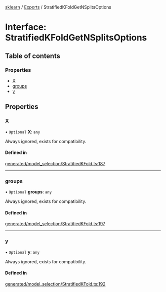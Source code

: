 [sklearn](../readme.md) / [Exports](../modules.md) / StratifiedKFoldGetNSplitsOptions

# Interface: StratifiedKFoldGetNSplitsOptions

## Table of contents

### Properties

- [X](StratifiedKFoldGetNSplitsOptions.md#x)
- [groups](StratifiedKFoldGetNSplitsOptions.md#groups)
- [y](StratifiedKFoldGetNSplitsOptions.md#y)

## Properties

### X

• `Optional` **X**: `any`

Always ignored, exists for compatibility.

#### Defined in

[generated/model_selection/StratifiedKFold.ts:187](https://github.com/transitive-bullshit/scikit-learn-ts/blob/367336a/packages/sklearn/src/generated/model_selection/StratifiedKFold.ts#L187)

___

### groups

• `Optional` **groups**: `any`

Always ignored, exists for compatibility.

#### Defined in

[generated/model_selection/StratifiedKFold.ts:197](https://github.com/transitive-bullshit/scikit-learn-ts/blob/367336a/packages/sklearn/src/generated/model_selection/StratifiedKFold.ts#L197)

___

### y

• `Optional` **y**: `any`

Always ignored, exists for compatibility.

#### Defined in

[generated/model_selection/StratifiedKFold.ts:192](https://github.com/transitive-bullshit/scikit-learn-ts/blob/367336a/packages/sklearn/src/generated/model_selection/StratifiedKFold.ts#L192)
